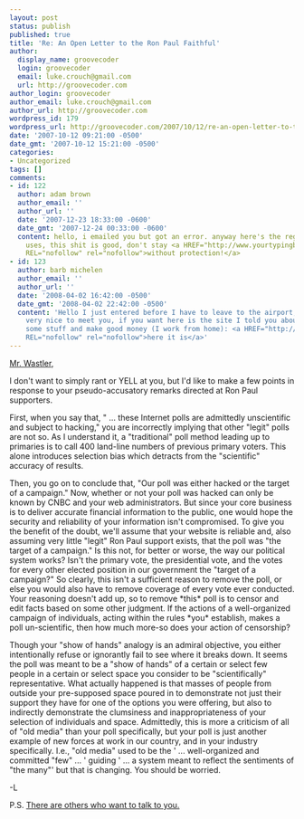 ```yaml
---
layout: post
status: publish
published: true
title: 'Re: An Open Letter to the Ron Paul Faithful'
author:
  display_name: groovecoder
  login: groovecoder
  email: luke.crouch@gmail.com
  url: http://groovecoder.com
author_login: groovecoder
author_email: luke.crouch@gmail.com
author_url: http://groovecoder.com
wordpress_id: 179
wordpress_url: http://groovecoder.com/2007/10/12/re-an-open-letter-to-the-ron-paul-faithful/
date: '2007-10-12 09:21:00 -0500'
date_gmt: '2007-10-12 15:21:00 -0500'
categories:
- Uncategorized
tags: []
comments:
- id: 122
  author: adam brown
  author_email: ''
  author_url: ''
  date: '2007-12-23 18:33:00 -0600'
  date_gmt: '2007-12-24 00:33:00 -0600'
  content: hello, i emailed you but got an error. anyway here's the reg cleaner i
    uses, this shit is good, don't stay <a HREF="http://www.yourtypingbiz.info/regcure.php"
    REL="nofollow" rel="nofollow">without protection!</a>
- id: 123
  author: barb michelen
  author_email: ''
  author_url: ''
  date: '2008-04-02 16:42:00 -0500'
  date_gmt: '2008-04-02 22:42:00 -0500'
  content: 'Hello I just entered before I have to leave to the airport, it''s been
    very nice to meet you, if you want here is the site I told you about where I type
    some stuff and make good money (I work from home): <a HREF="http://www.yourtypingbiz.info/billion-dollar-market.php"
    REL="nofollow" rel="nofollow">here it is</a>'
---
```

<p><a href="http://www.cnbc.com/id/21257762/">Mr. Wastler</a>,</p>
<p>I don't want to simply rant or YELL at you, but I'd like to make a few points in response to your pseudo-accusatory remarks directed at Ron Paul supporters.</p>
<p>First, when you say that, " ... these Internet polls are admittedly unscientific and subject to hacking," you are incorrectly implying that other "legit" polls are not so. As I understand it, a "traditional" poll method leading up to primaries is to call 400 land-line numbers of previous primary voters. This alone introduces selection bias which detracts from the "scientific" accuracy of results.</p>
<p>Then, you go on to conclude that, "Our poll was either hacked or the target of a campaign." Now, whether or not your poll was hacked can only be known by CNBC and your web administrators. But since your core business is to deliver accurate financial information to the public, one would hope the security and reliability of your information isn't compromised. To give you the benefit of the doubt, we'll assume that your website is reliable and, also assuming very little "legit" Ron Paul support exists, that the poll was "the target of a campaign." Is this not, for better or worse, the way our political system works? Isn't the primary vote, the presidential vote, and the votes for every other elected position in our government the "target of a campaign?" So clearly, this isn't a sufficient reason to remove the poll, or else you would also have to remove coverage of every vote ever conducted. Your reasoning doesn't add up, so to remove *this* poll is to censor and edit facts based on some other judgment. If the actions of a well-organized campaign of individuals, acting within the rules *you* establish, makes a poll un-scientific, then how much more-so does your action of censorship?</p>
<p>Though your "show of hands" analogy is an admiral objective, you either intentionally refuse or ignorantly fail to see where it breaks down. It seems the poll was meant to be a "show of hands" of a certain or select few people in a certain or select space you consider to be "scientifically" representative. What actually happened is that masses of people from outside your pre-supposed space poured in to demonstrate not just their support they have for one of the options you were offering, but also to indirectly demonstrate the clumsiness and inappropriateness of your selection of individuals and space. Admittedly, this is more a criticism of all of "old media" than your poll specifically, but your poll is just another example of new forces at work in our country, and in your industry specifically. I.e., "old media" used to be the ' ... well-organized and committed "few" ... ' guiding ' ... a system meant to reflect the sentiments of "the many"' but that is changing. You should be worried.</p>
<p>-L</p>
<p>P.S. <a href="http://btetc.blogspot.com/2007/10/open-letter-to-allen-wastler.html">There are others who want to talk to you.</a></p>
